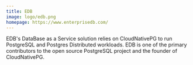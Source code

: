 ```yaml
---
title: EDB
image: logo/edb.png
homepage: https://www.enterprisedb.com/
---
```


EDB's DataBase as a Service solution relies on CloudNativePG to run PostgreSQL and Postgres Distributed workloads. EDB is one of the primary contributors to the open source PostgreSQL project and the founder of CloudNativePG.